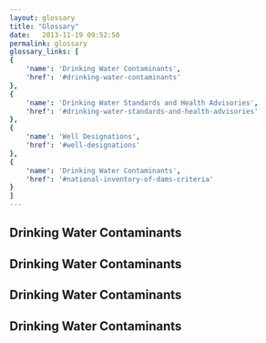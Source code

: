```yaml
---
layout: glossary
title: "Glossary"
date:   2013-11-19 09:52:50
permalink: glossary
glossary_links: [
{
    'name': 'Drinking Water Contaminants',
    'href': '#drinking-water-contaminants'
},
{
    'name': 'Drinking Water Standards and Health Advisories',
    'href': '#drinking-water-standards-and-health-advisories'
},
{
    'name': 'Well Designations',
    'href': '#well-designations'
},
{
    'name': 'Drinking Water Contaminants',
    'href': '#national-inventory-of-dams-criteria'
}
]
---
```



<a name="drinking-water-contaminants" id="drinking-water-contaminants"></a>
<h2>Drinking Water Contaminants</h2>

<a name="drinking-water-standards-and-health-advisories" id="Drinking Water Standards and Health Advisories"></a>
<h2>Drinking Water Contaminants</h2>

<a name="well-designations" id="Well Designations"></a>
<h2>Drinking Water Contaminants</h2>

<a name="national-inventory-of-dams-criteria" id="Drinking Water Contaminants"></a>
<h2>Drinking Water Contaminants</h2>